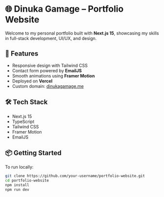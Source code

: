 # 🌐 Dinuka Gamage – Portfolio Website

Welcome to my personal portfolio built with **Next.js 15**, showcasing my skills in full-stack development, UI/UX, and design.

## 🚀 Features

- Responsive design with Tailwind CSS
- Contact form powered by **EmailJS**
- Smooth animations using **Framer Motion**
- Deployed on **Vercel**
- Custom domain: [dinukagamage.me](https://dinukagamage.me)

## 🛠 Tech Stack

- Next.js 15
- TypeScript
- Tailwind CSS
- Framer Motion
- EmailJS

## 📦 Getting Started

To run locally:

```bash
git clone https://github.com/your-username/portfolio-website.git
cd portfolio-website
npm install
npm run dev
